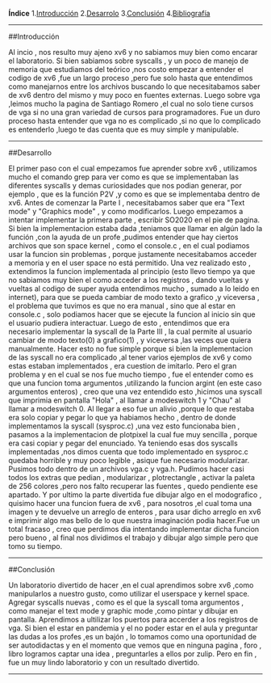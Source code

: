 



**Índice**
1.[Introducción](#id1)
2.[Desarrolo](#id2)
3.[Conclusión](#id3)
4.[Bibliografía](#id4)


___


<div id='id1' />
##Introducción

Al incio , nos resulto muy ajeno xv6 y no sabiamos muy bien como encarar el laboratorio.
Si bien sabiamos sobre syscalls , y un poco de manejo de memoria que estudiamos del teórico ,nos costo empezar a entender el codigo de xv6 ,fue un largo proceso ,pero fue solo hasta que entendimos como manejarnos entre los archivos buscando lo que necesitabamos saber de xv6 dentro del mismo y muy poco en fuentes externas.
Luego sobre vga ,leimos mucho la pagina de Santiago Romero ,el cual no solo tiene cursos de vga si no una gran variedad de cursos para programadores.
Fue un duro proceso hasta entender que vga no es complicado ,si no que lo complicado es entenderlo ,luego te das cuenta que es muy simple y manipulable.

___



<div id='id2' />
##Desarrollo

El primer paso con el cual empezamos fue aprender sobre xv6 , utilizamos mucho el comando grep para ver como es que se implementaban las diferentes syscalls y demas curiosidades que nos podian generar, por ejemplo , que es la función P2V ,y como es que se implementaba dentro de xv6.
Antes de comenzar la Parte I , necesitabamos saber que era "Text mode" y "Graphics mode" , y como modificarlos.
Luego empezamos a intentar implementar la primera parte , escribir SO2020 en el pie de pagina.
Si bien la implementacion estaba dada ,teniamos que llamar en algún lado la función ,con la ayuda de un profe ,pudimos entender que hay ciertos archivos que son space kernel , como el console.c , en el cual podiamos usar la funcion sin problemas , porque justamente necesitabamos acceder a memoria y en el user space no está permitido.
Una vez realizado esto , extendimos la funcion implementada al principio (esto llevo tiempo ya que no sabiamos muy bien el como acceder a los registros , dando vueltas y vueltas al codigo de super ayuda entendimos mucho , sumado a lo leido en internet), para que se pueda cambiar de modo texto a grafico ,y viceversa , el problema que tuvimos es que no era manual , sino que al estar en console.c , solo podiamos hacer que se ejecute la funcion al inicio sin que el usuario pudiera interactuar.
Luego de esto , entendimos que era necesario implementar la syscall de la Parte III , la cual permite al usuario cambiar de modo texto(0) a grafico(1) , y viceversa ,las veces que quiera manualmente.
Hacer esto no fue simple porque si bien la implementacion de las syscall no era complicado ,al tener varios ejemplos de xv6 y como estas estaban implementados , era cuestion de imitarlo.
Pero el gran problema y en el cual se nos fue mucho tiempo , fue el entender como es que una funcion toma argumentos ,utilizando la funcion argint (en este caso argumentos enteros) , creo que una vez entendido esto ,hicimos una syscall que imprimia en pantalla "Hola" , al llamar a modeswitch 1 y "Chau" al llamar a modeswitch 0.
Al llegar a eso fue un alivio ,porque lo que restaba era solo copiar y pegar lo que ya habiamos hecho , dentro de donde implementamos la syscall (sysproc.c) ,una vez esto funcionaba bien , pasamos a la implementacion de plotpixel la cual fue muy sencilla , porque era casi copiar y pegar del enunciado. 
Ya teniendo esas dos syscalls implementadas ,nos dimos cuenta que todo implementado en sysproc.c quedaba horrible y muy poco legible , asique fue necesario modularizar. Pusimos todo dentro de un archivos vga.c y 
vga.h.
Pudimos hacer casi todos los extras que pedian , modularizar , plotrectangle , activar la paleta de 256 colores ,pero nos falto recuperar las fuentes , quedo pendiente ese apartado.
Y por ultimo la parte divertida fue dibujar algo en el modografico , quisimo hacer una funcion fuera de xv6 , para nosotros ,el cual toma una imagen y te devuelve un arreglo de enteros , para usar dicho arreglo en xv6 e imprimir algo mas bello de lo que nuestra imaginación podia hacer.Fue un total fracaso , creo que perdimos dia intentando implementar dicha funcion pero bueno , al final nos dividimos el trabajo y dibujar algo simple pero que tomo su tiempo.

___



<div id='id3' />
##Conclusión

Un laboratorio divertido de hacer ,en el cual aprendimos sobre xv6 ,como manipularlos a nuestro gusto, como utilizar el userspace y kernel space.
Agregar syscalls nuevas , como es el que la syscall toma argumentos , como manejar el text mode y graphic mode ,como pintar y dibujar en pantalla.
Aprendimos a ultilizar los puertos para accerder a los registros de vga.
Si bien el estar en pandemia y el no poder estar en el aula y preguntar las dudas a los profes ,es un bajón , lo tomamos como una oportunidad de ser autodidactas y en el momento que vemos que en ninguna pagina , foro , libro logramos captar una idea , preguntarles a ellos por zulip.
Pero en fin , fue un muy lindo laboratorio y con un resultado divertido.


___



